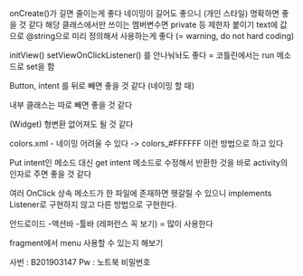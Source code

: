 onCreate()가 길면 줄이는게 좋다
네이밍이 길어도 좋으니 (개인 스타일) 명확하면 좋을 것 같다
해당 클래스에서만 쓰이는 멤버변수면 private 등 제한자 붙이기
text에 값으로 @string으로 미리 정의해서 사용하는게 좋다 (= warning, do not hard coding)

initView()
setViewOnClickListener()
를 안나눠놔도 좋다 = 코틀린에서는 run 메소드로 set을 함

Button, intent 를 뒤로 빼면 좋을 것 같다 (네이밍 할 때)

내부 클래스는 따로 빼면 좋을 것 같다

(Widget) 형변환 없어져도 될 것 같다

colors.xml - 네이밍 어려울 수 있다
-> colors_#FFFFFF 이런 방법으로 하고 있다

Put intent인 메소드 대신 get intent 메소드로 수정해서 반환한 것을 바로 activity의 인자로 주면 좋을 것 같다

여러 OnClick 상속 메소드가 한 파일에 존재하면 헷갈릴 수 있으니 implements Listener로 구현하지 않고 다른 방법으로 구현한다.

안드로이드
-액션바
-툴바 (레퍼런스 꼭 보기) = 많이 사용한다

fragment에서 menu 사용할 수 있는지 해보기


사번 : B201903147
Pw : 노트북 비밀번호